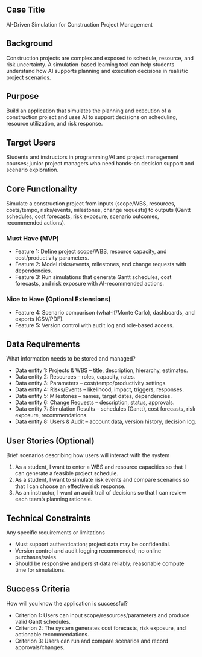 ## Case Title
AI-Driven Simulation for Construction Project Management

## Background
Construction projects are complex and exposed to schedule, resource, and risk uncertainty. A simulation-based learning tool can help students understand how AI supports planning and execution decisions in realistic project scenarios.

## Purpose
Build an application that simulates the planning and execution of a construction project and uses AI to support decisions on scheduling, resource utilization, and risk response.

## Target Users
Students and instructors in programming/AI and project management courses; junior project managers who need hands-on decision support and scenario exploration.

## Core Functionality
Simulate a construction project from inputs (scope/WBS, resources, costs/tempo, risks/events, milestones, change requests) to outputs (Gantt schedules, cost forecasts, risk exposure, scenario outcomes, recommended actions).

### Must Have (MVP)
- Feature 1: Define project scope/WBS, resource capacity, and cost/productivity parameters.
- Feature 2: Model risks/events, milestones, and change requests with dependencies.
- Feature 3: Run simulations that generate Gantt schedules, cost forecasts, and risk exposure with AI-recommended actions.

### Nice to Have (Optional Extensions)
- Feature 4: Scenario comparison (what‑if/Monte Carlo), dashboards, and exports (CSV/PDF).
- Feature 5: Version control with audit log and role‑based access. 

## Data Requirements
What information needs to be stored and managed?

- Data entity 1: Projects & WBS – title, description, hierarchy, estimates.
- Data entity 2: Resources – roles, capacity, rates.
- Data entity 3: Parameters – cost/tempo/productivity settings.
- Data entity 4: Risks/Events – likelihood, impact, triggers, responses.
- Data entity 5: Milestones – names, target dates, dependencies.
- Data entity 6: Change Requests – description, status, approvals.
- Data entity 7: Simulation Results – schedules (Gantt), cost forecasts, risk exposure, recommendations.
- Data entity 8: Users & Audit – account data, version history, decision log.

## User Stories (Optional)
Brief scenarios describing how users will interact with the system

1. As a student, I want to enter a WBS and resource capacities so that I can generate a feasible project schedule.
2. As a student, I want to simulate risk events and compare scenarios so that I can choose an effective risk response.
3. As an instructor, I want an audit trail of decisions so that I can review each team’s planning rationale.

## Technical Constraints
Any specific requirements or limitations

- Must support authentication; project data may be confidential.
- Version control and audit logging recommended; no online purchases/sales.
- Should be responsive and persist data reliably; reasonable compute time for simulations.

## Success Criteria
How will you know the application is successful?

- Criterion 1: Users can input scope/resources/parameters and produce valid Gantt schedules.
- Criterion 2: The system generates cost forecasts, risk exposure, and actionable recommendations.
- Criterion 3: Users can run and compare scenarios and record approvals/changes.